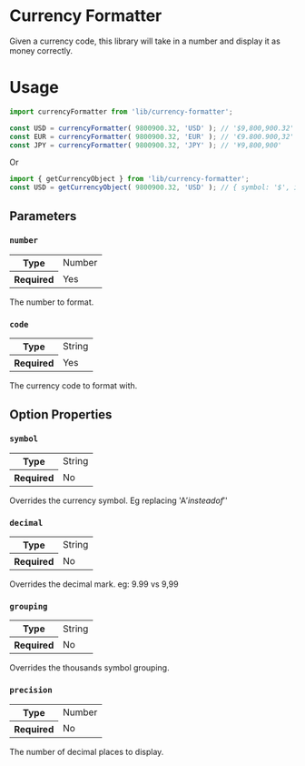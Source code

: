 Currency Formatter
==========
Given a currency code, this library will take in a number and display it as money correctly.

Usage
==========
```javascript
import currencyFormatter from 'lib/currency-formatter';

const USD = currencyFormatter( 9800900.32, 'USD' ); // '$9,800,900.32'
const EUR = currencyFormatter( 9800900.32, 'EUR' ); // '€9.800.900,32'
const JPY = currencyFormatter( 9800900.32, 'JPY' ); // '¥9,800,900'
```

Or

```javascript
import { getCurrencyObject } from 'lib/currency-formatter';
const USD = getCurrencyObject( 9800900.32, 'USD' ); // { symbol: '$', integer: '9,800,900', fraction: '.32', sign: '' }

```
## Parameters

### `number`

<table>
	<tr><th>Type</th><td>Number</td></tr>
	<tr><th>Required</th><td>Yes</td></tr>
</table>

The number to format.

### `code`

<table>
	<tr><th>Type</th><td>String</td></tr>
	<tr><th>Required</th><td>Yes</td></tr>
</table>

The currency code to format with.

## Option Properties

### `symbol`

<table>
	<tr><th>Type</th><td>String</td></tr>
	<tr><th>Required</th><td>No</td></tr>
</table>

Overrides the currency symbol. Eg replacing 'A$' instead of '$'

### `decimal`

<table>
	<tr><th>Type</th><td>String</td></tr>
	<tr><th>Required</th><td>No</td></tr>
</table>

Overrides the decimal mark. eg: 9.99 vs 9,99

### `grouping`

<table>
	<tr><th>Type</th><td>String</td></tr>
	<tr><th>Required</th><td>No</td></tr>
</table>


Overrides the thousands symbol grouping.

### `precision`

<table>
	<tr><th>Type</th><td>Number</td></tr>
	<tr><th>Required</th><td>No</td></tr>
</table>

The number of decimal places to display.
